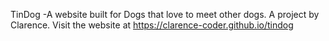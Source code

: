 TinDog -A website built for Dogs that love to meet other dogs. A project by Clarence.
Visit the website at https://clarence-coder.github.io/tindog

